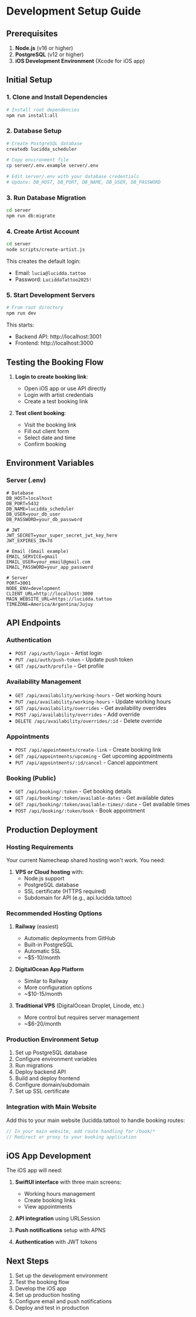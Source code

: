 # Development Setup Guide

## Prerequisites

1. **Node.js** (v16 or higher)
2. **PostgreSQL** (v12 or higher)
3. **iOS Development Environment** (Xcode for iOS app)

## Initial Setup

### 1. Clone and Install Dependencies

```bash
# Install root dependencies
npm run install:all
```

### 2. Database Setup

```bash
# Create PostgreSQL database
createdb lucidda_scheduler

# Copy environment file
cp server/.env.example server/.env

# Edit server/.env with your database credentials
# Update: DB_HOST, DB_PORT, DB_NAME, DB_USER, DB_PASSWORD
```

### 3. Run Database Migration

```bash
cd server
npm run db:migrate
```

### 4. Create Artist Account

```bash
cd server
node scripts/create-artist.js
```

This creates the default login:
- Email: `lucia@lucidda.tattoo`
- Password: `LuciddaTattoo2025!`

### 5. Start Development Servers

```bash
# From root directory
npm run dev
```

This starts:
- Backend API: http://localhost:3001
- Frontend: http://localhost:3000

## Testing the Booking Flow

1. **Login to create booking link**: 
   - Open iOS app or use API directly
   - Login with artist credentials
   - Create a test booking link

2. **Test client booking**:
   - Visit the booking link
   - Fill out client form
   - Select date and time
   - Confirm booking

## Environment Variables

### Server (.env)

```env
# Database
DB_HOST=localhost
DB_PORT=5432
DB_NAME=lucidda_scheduler
DB_USER=your_db_user
DB_PASSWORD=your_db_password

# JWT
JWT_SECRET=your_super_secret_jwt_key_here
JWT_EXPIRES_IN=7d

# Email (Gmail example)
EMAIL_SERVICE=gmail
EMAIL_USER=your_email@gmail.com
EMAIL_PASSWORD=your_app_password

# Server
PORT=3001
NODE_ENV=development
CLIENT_URL=http://localhost:3000
MAIN_WEBSITE_URL=https://lucidda.tattoo
TIMEZONE=America/Argentina/Jujuy
```

## API Endpoints

### Authentication
- `POST /api/auth/login` - Artist login
- `PUT /api/auth/push-token` - Update push token
- `GET /api/auth/profile` - Get profile

### Availability Management
- `GET /api/availability/working-hours` - Get working hours
- `PUT /api/availability/working-hours` - Update working hours
- `GET /api/availability/overrides` - Get availability overrides
- `POST /api/availability/overrides` - Add override
- `DELETE /api/availability/overrides/:id` - Delete override

### Appointments
- `POST /api/appointments/create-link` - Create booking link
- `GET /api/appointments/upcoming` - Get upcoming appointments
- `PUT /api/appointments/:id/cancel` - Cancel appointment

### Booking (Public)
- `GET /api/booking/:token` - Get booking details
- `GET /api/booking/:token/available-dates` - Get available dates
- `GET /api/booking/:token/available-times/:date` - Get available times
- `POST /api/booking/:token/book` - Book appointment

## Production Deployment

### Hosting Requirements

Your current Namecheap shared hosting won't work. You need:

1. **VPS or Cloud hosting** with:
   - Node.js support
   - PostgreSQL database
   - SSL certificate (HTTPS required)
   - Subdomain for API (e.g., api.lucidda.tattoo)

### Recommended Hosting Options

1. **Railway** (easiest)
   - Automatic deployments from GitHub
   - Built-in PostgreSQL
   - Automatic SSL
   - ~$5-10/month

2. **DigitalOcean App Platform**
   - Similar to Railway
   - More configuration options
   - ~$10-15/month

3. **Traditional VPS** (DigitalOcean Droplet, Linode, etc.)
   - More control but requires server management
   - ~$6-20/month

### Production Environment Setup

1. Set up PostgreSQL database
2. Configure environment variables
3. Run migrations
4. Deploy backend API
5. Build and deploy frontend
6. Configure domain/subdomain
7. Set up SSL certificate

### Integration with Main Website

Add this to your main website (lucidda.tattoo) to handle booking routes:

```javascript
// In your main website, add route handling for /book/*
// Redirect or proxy to your booking application
```

## iOS App Development

The iOS app will need:

1. **SwiftUI interface** with three main screens:
   - Working hours management
   - Create booking links
   - View appointments

2. **API integration** using URLSession

3. **Push notifications** setup with APNS

4. **Authentication** with JWT tokens

## Next Steps

1. Set up the development environment
2. Test the booking flow
3. Develop the iOS app
4. Set up production hosting
5. Configure email and push notifications
6. Deploy and test in production
